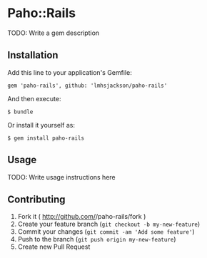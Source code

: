 # Paho::Rails

TODO: Write a gem description

## Installation

Add this line to your application's Gemfile:

    gem 'paho-rails', github: 'lmhsjackson/paho-rails'

And then execute:

    $ bundle

Or install it yourself as:

    $ gem install paho-rails

## Usage

TODO: Write usage instructions here

## Contributing

1. Fork it ( http://github.com/<my-github-username>/paho-rails/fork )
2. Create your feature branch (`git checkout -b my-new-feature`)
3. Commit your changes (`git commit -am 'Add some feature'`)
4. Push to the branch (`git push origin my-new-feature`)
5. Create new Pull Request

